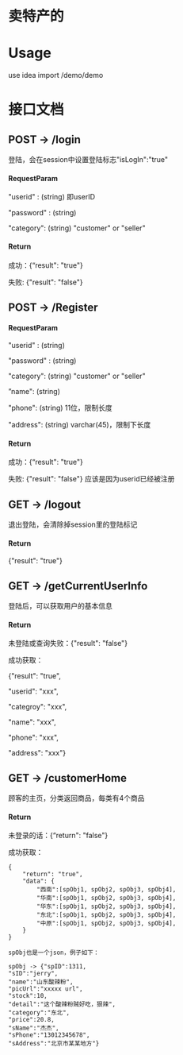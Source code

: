 # 卖特产的



# Usage

use idea import /demo/demo 



# 接口文档

## POST -> /login

登陆，会在session中设置登陆标志"isLogIn":"true"

#### RequestParam

"userid" : (string) 即userID

"password" : (string)

"category": (string) "customer" or "seller"

#### Return

成功：{“result": "true"}

失败: {"result": "false"} 



## POST -> /Register

#### RequestParam

"userid" : (string) 

"password" : (string)

"category": (string) "customer" or "seller"

”name": (string) 

"phone": (string) 11位，限制长度

"address": (string) varchar(45)，限制下长度

#### Return

成功：{“result": "true"}

失败: {"result": "false"}   应该是因为userid已经被注册



## GET -> /logout

退出登陆，会清除掉session里的登陆标记

#### Return

{"result": "true"}




## GET -> /getCurrentUserInfo

登陆后，可以获取用户的基本信息

#### Return

未登陆或查询失败：{"result": "false"}

成功获取：

{"result": "true", 

"userid": "xxx",

"categroy": "xxx",

"name": "xxx",

"phone": "xxx",

"address": "xxx"}



## GET -> /customerHome

顾客的主页，分类返回商品，每类有4个商品

#### Return

未登录的话：{“return": "false"}

成功获取：

```
{
    "return": "true",
	"data": {
        "西南":[spObj1, spObj2, spObj3, spObj4],
        "华南":[spObj1, spObj2, spObj3, spObj4],
        "华东":[spObj1, spObj2, spObj3, spObj4],
        "东北":[spObj1, spObj2, spObj3, spObj4],
        "中原":[spObj1, spObj2, spObj3, spObj4],
    }
}

spObj也是一个json，例子如下：

spObj -> {"spID":1311,
"sID":"jerry",
"name":"山东酸辣粉",
"picUrl":"xxxxx url",
"stock":10,
"detail":"这个酸辣粉贼好吃，狠辣",
"category":"东北",
"price":20.8,
"sName":"杰杰",
"sPhone":"13012345678",
"sAddress":"北京市某某地方"}
```



